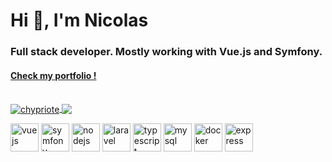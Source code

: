 <h1>Hi 👋, I'm Nicolas</h1>
<h3>Full stack developer. Mostly working with Vue.js and Symfony.</h3>

<h4><a href="https://nicolastem.fr">Check my portfolio !</a></h4>


<br/>
<a href="https://github.com/chypriote">
  <img align="center" src="https://github-readme-stats.vercel.app/api?username=chypriote&show_icons=true&theme=dracula&count_private=true&hide=stars" alt="chypriote" />
</a>
<a href="https://github.com/chypriote">
  <img align="center" src="https://github-readme-stats.vercel.app/api/top-langs/?username=chypriote&layout=compact" />
</a>
<br/>

<img src="https://devicons.github.io/devicon/devicon.git/icons/vuejs/vuejs-original.svg" alt="vuejs" title="vuejs" width="45" height="45"/> <img src="https://devicons.github.io/devicon/devicon.git/icons/symfony/symfony-original.svg" alt="symfony" title="symfony" width="45" height="45"/> <img src="https://devicons.github.io/devicon/devicon.git/icons/nodejs/nodejs-original.svg" alt="nodejs" title="nodejs" width="45" height="45"/> <img src="https://devicons.github.io/devicon/devicon.git/icons/laravel/laravel-plain.svg" alt="laravel" title="laravel" width="45" height="45"/> <img src="https://devicons.github.io/devicon/devicon.git/icons/typescript/typescript-original.svg" alt="typescript" title="typescript" width="45" height="45"/> <img src="https://devicons.github.io/devicon/devicon.git/icons/mysql/mysql-original.svg" alt="mysql" title="mysql" width="45" height="45"/> <img src="https://devicons.github.io/devicon/devicon.git/icons/docker/docker-original.svg" alt="docker" title="docker" width="45" height="45"/> <img src="https://devicons.github.io/devicon/devicon.git/icons/express/express-original.svg" alt="express" title="express" width="45" height="45"/>
